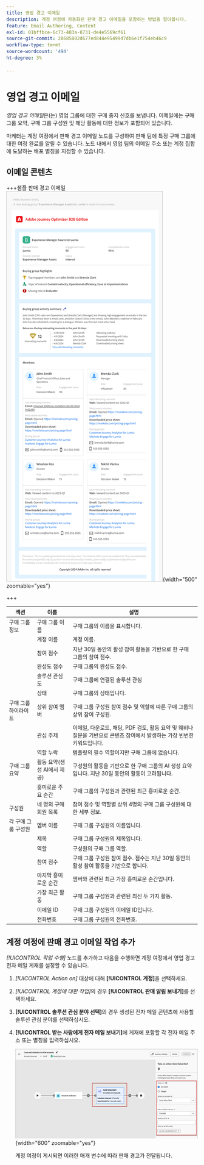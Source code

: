 ```yaml
---
title: 영업 경고 이메일
description: 계정 여정에 자동화된 판매 경고 이메일을 포함하는 방법을 알아봅니다.
feature: Email Authoring, Content
exl-id: 01bffbce-6c73-483a-8731-de4e5569cf61
source-git-commit: 28685802d677ed844e95499d7db6e1f754eb46c9
workflow-type: tm+mt
source-wordcount: '494'
ht-degree: 3%

---
```


# 영업 경고 이메일

_영업 경고 이메일_&#x200B;은(는) 영업 그룹에 대한 구매 중지 신호를 보냅니다. 이메일에는 구매 그룹 요약, 구매 그룹 구성원 및 해당 활동에 대한 정보가 포함되어 있습니다.

마케터는 계정 여정에서 판매 경고 이메일 노드를 구성하여 판매 팀에 특정 구매 그룹에 대한 여정 완료를 알릴 수 있습니다. 노드 내에서 영업 팀의 이메일 주소 또는 계정 집합에 도달하는 배포 별칭을 지정할 수 있습니다.

## 이메일 콘텐츠

+++샘플 판매 경고 이메일
![기본 템플릿을 사용한 판매 경고 전자 메일의 예](./assets/sales-alert-email-example.png){width="500" zoomable="yes"}

+++

| 섹션 | 이름 | 설명 |
| - | ---- | ----------- |
| 구매 그룹 정보 | 구매 그룹 이름 | 구매 그룹의 이름을 표시합니다. |
|   | 계정 이름 | 계정 이름. |
|   | 참여 점수 | 지난 30일 동안의 활성 참여 활동을 기반으로 한 구매 그룹의 참여 점수. |
|   | 완성도 점수 | 구매 그룹의 완성도 점수. |
|   | 솔루션 관심도 | 구매 그룹에 연결된 솔루션 관심 |
|   | 상태 | 구매 그룹의 상태입니다. |
| 구매 그룹 하이라이트 | 상위 참여 멤버 | 구매 그룹 구성원 참여 점수 및 역할에 따른 구매 그룹의 상위 참여 구성원. |
|   | 관심 주제 | 이메일, 다운로드, 채팅, PDF 검토, 활동 요약 및 웨비나 질문을 기반으로 콘텐츠 참여에서 발생하는 가장 빈번한 키워드입니다. |
|   | 역할 누락 | 템플릿의 필수 역할이지만 구매 그룹에 없습니다. |
| 구매 그룹 요약 | 활동 요약(생성 AI에서 제공) | 구성원의 활동을 기반으로 한 구매 그룹의 AI 생성 요약입니다. 지난 30일 동안의 활동이 고려됩니다. |
|   | 흥미로운 주요 순간 | 구매 그룹의 구성원과 관련된 최근 흥미로운 순간. |
| 구성원 | 네 명의 구매 회원 목록 | 참여 점수 및 역할별 상위 4명의 구매 그룹 구성원에 대한 세부 정보. |
| 각 구매 그룹 구성원 | 멤버 이름 | 구매 그룹 구성원의 이름입니다. |
|   | 제목 | 구매 그룹 구성원의 제목입니다. |
|   | 역할 | 구성원의 구매 그룹 역할. |
|   | 참여 점수 | 구매 그룹 구성원 참여 점수. 점수는 지난 30일 동안의 활성 참여 활동을 기반으로 합니다. |
|   | 마지막 흥미로운 순간 | 멤버와 관련된 최근 가장 흥미로운 순간입니다. |
|   | 가장 최근 활동 | 구매 그룹 구성원과 관련된 최신 두 가지 활동. |
|   | 이메일 ID | 구매 그룹 구성원의 이메일 ID입니다. |
|   | 전화번호 | 구매 그룹 구성원의 전화번호. |

## 계정 여정에 판매 경고 이메일 작업 추가

_[!UICONTROL 작업 수행]_ 노드를 추가하고 다음을 수행하면 계정 여정에서 영업 경고 전자 메일 게재를 설정할 수 있습니다.

1. _[!UICONTROL Action on]_ 대상에 대해 **[!UICONTROL 계정]**&#x200B;을 선택하세요.

1. _[!UICONTROL 계정에 대한 작업]_&#x200B;의 경우 **[!UICONTROL 판매 알림 보내기]**&#x200B;를 선택하세요.

1. **[!UICONTROL 솔루션 관심 분야 선택]**&#x200B;의 경우 생성된 전자 메일 콘텐츠에 사용할 솔루션 관심 분야를 선택하십시오.

1. **[!UICONTROL 받는 사람에게 전자 메일 보내기]**&#x200B;에 게재에 포함할 각 전자 메일 주소 또는 별칭을 입력하십시오.

   ![새 전자 메일 대화 상자 만들기](assets/sales-alert-email-journey-node.png){width="600" zoomable="yes"}

   계정 여정이 게시되면 이러한 매개 변수에 따라 판매 경고가 전달됩니다.
